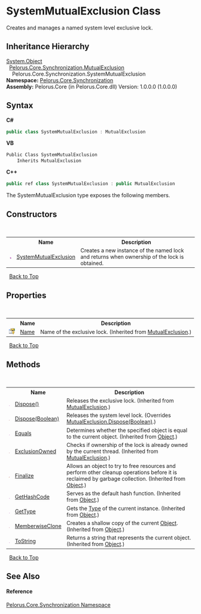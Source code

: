 # SystemMutualExclusion Class
 

Creates and manages a named system level exclusive lock.


## Inheritance Hierarchy
<a href="http://msdn2.microsoft.com/en-us/library/e5kfa45b" target="_blank">System.Object</a><br />&nbsp;&nbsp;<a href="516E972A">Pelorus.Core.Synchronization.MutualExclusion</a><br />&nbsp;&nbsp;&nbsp;&nbsp;Pelorus.Core.Synchronization.SystemMutualExclusion<br />
**Namespace:**&nbsp;<a href="3DF715C2">Pelorus.Core.Synchronization</a><br />**Assembly:**&nbsp;Pelorus.Core (in Pelorus.Core.dll) Version: 1.0.0.0 (1.0.0.0)

## Syntax

**C#**<br />
``` C#
public class SystemMutualExclusion : MutualExclusion
```

**VB**<br />
``` VB
Public Class SystemMutualExclusion
	Inherits MutualExclusion
```

**C++**<br />
``` C++
public ref class SystemMutualExclusion : public MutualExclusion
```

The SystemMutualExclusion type exposes the following members.


## Constructors
&nbsp;<table><tr><th></th><th>Name</th><th>Description</th></tr><tr><td>![Public method](media/pubmethod.gif "Public method")</td><td><a href="8456CBBF">SystemMutualExclusion</a></td><td>
Creates a new instance of the named lock and returns when ownership of the lock is obtained.</td></tr></table>&nbsp;
<a href="#systemmutualexclusion-class">Back to Top</a>

## Properties
&nbsp;<table><tr><th></th><th>Name</th><th>Description</th></tr><tr><td>![Protected property](media/protproperty.gif "Protected property")</td><td><a href="DE28219E">Name</a></td><td>
Name of the exclusive lock.
 (Inherited from <a href="516E972A">MutualExclusion</a>.)</td></tr></table>&nbsp;
<a href="#systemmutualexclusion-class">Back to Top</a>

## Methods
&nbsp;<table><tr><th></th><th>Name</th><th>Description</th></tr><tr><td>![Public method](media/pubmethod.gif "Public method")</td><td><a href="51CB46BF">Dispose()</a></td><td>
Releases the exclusive lock.
 (Inherited from <a href="516E972A">MutualExclusion</a>.)</td></tr><tr><td>![Protected method](media/protmethod.gif "Protected method")</td><td><a href="D4B79AA9">Dispose(Boolean)</a></td><td>
Releases the system level lock.
 (Overrides <a href="6B9ADC6F">MutualExclusion.Dispose(Boolean)</a>.)</td></tr><tr><td>![Public method](media/pubmethod.gif "Public method")</td><td><a href="http://msdn2.microsoft.com/en-us/library/bsc2ak47" target="_blank">Equals</a></td><td>
Determines whether the specified object is equal to the current object.
 (Inherited from <a href="http://msdn2.microsoft.com/en-us/library/e5kfa45b" target="_blank">Object</a>.)</td></tr><tr><td>![Protected method](media/protmethod.gif "Protected method")</td><td><a href="1ECAD7D8">ExclusionOwned</a></td><td>
Checks if ownership of the lock is already owned by the current thread.
 (Inherited from <a href="516E972A">MutualExclusion</a>.)</td></tr><tr><td>![Protected method](media/protmethod.gif "Protected method")</td><td><a href="http://msdn2.microsoft.com/en-us/library/4k87zsw7" target="_blank">Finalize</a></td><td>
Allows an object to try to free resources and perform other cleanup operations before it is reclaimed by garbage collection.
 (Inherited from <a href="http://msdn2.microsoft.com/en-us/library/e5kfa45b" target="_blank">Object</a>.)</td></tr><tr><td>![Public method](media/pubmethod.gif "Public method")</td><td><a href="http://msdn2.microsoft.com/en-us/library/zdee4b3y" target="_blank">GetHashCode</a></td><td>
Serves as the default hash function.
 (Inherited from <a href="http://msdn2.microsoft.com/en-us/library/e5kfa45b" target="_blank">Object</a>.)</td></tr><tr><td>![Public method](media/pubmethod.gif "Public method")</td><td><a href="http://msdn2.microsoft.com/en-us/library/dfwy45w9" target="_blank">GetType</a></td><td>
Gets the <a href="http://msdn2.microsoft.com/en-us/library/42892f65" target="_blank">Type</a> of the current instance.
 (Inherited from <a href="http://msdn2.microsoft.com/en-us/library/e5kfa45b" target="_blank">Object</a>.)</td></tr><tr><td>![Protected method](media/protmethod.gif "Protected method")</td><td><a href="http://msdn2.microsoft.com/en-us/library/57ctke0a" target="_blank">MemberwiseClone</a></td><td>
Creates a shallow copy of the current <a href="http://msdn2.microsoft.com/en-us/library/e5kfa45b" target="_blank">Object</a>.
 (Inherited from <a href="http://msdn2.microsoft.com/en-us/library/e5kfa45b" target="_blank">Object</a>.)</td></tr><tr><td>![Public method](media/pubmethod.gif "Public method")</td><td><a href="http://msdn2.microsoft.com/en-us/library/7bxwbwt2" target="_blank">ToString</a></td><td>
Returns a string that represents the current object.
 (Inherited from <a href="http://msdn2.microsoft.com/en-us/library/e5kfa45b" target="_blank">Object</a>.)</td></tr></table>&nbsp;
<a href="#systemmutualexclusion-class">Back to Top</a>

## See Also


#### Reference
<a href="3DF715C2">Pelorus.Core.Synchronization Namespace</a><br />